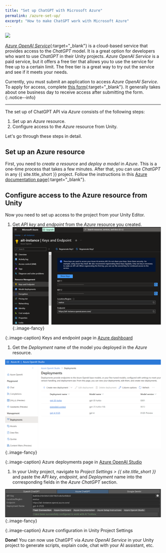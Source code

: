 ```yaml
---
title: "Set up ChatGPT with Microsoft Azure"
permalink: /azure-set-up/
excerpt: "How to make ChatGPT work with Microsoft Azure"
---
```


![](https://upload.wikimedia.org/wikipedia/commons/f/fa/Microsoft_Azure.svg)

[*Azure OpenAI Service*](https://azure.microsoft.com/en-us/services/openai/){:target="_blank"} is a cloud-based service that provides access to the *ChatGPT* model. It is a great option for developers who want to use *ChatGPT* in their Unity projects. *Azure OpenAI Service* is a paid service, but it offers a free tier that allows you to use the service for free up to a certain limit. The free tier is a great way to try out the service and see if it meets your needs.

Currently, you must submit an application to access *Azure OpenAI Service*. To apply for access, complete [this form](https://aka.ms/oai/access){:target="_blank"}. It generally takes about one business day to receive access after submitting the form.
{:.notice--info}

---

The set up of ChatGPT API via *Azure* consists of the following steps:

1. Set up an *Azure* resource.
1. Configure access to the *Azure* resource from Unity.

Let's go through these steps in detail.

## Set up an Azure resource

First, you need to *create a resource* and *deploy a model* in *Azure*.
This is a one-time process that takes a few minutes. After that, you can use *ChatGPT* in any {{ site.title_short }} project.
Follow the instructions in this [Azure documentation page](https://learn.microsoft.com/en-us/azure/ai-services/openai/how-to/create-resource?pivots=web-portal){:target="_blank"}.

## Configure access to the Azure resource from Unity

Now you need to set up access to the project from your Unity Editor.

1. Get *API key* and *endpoint* from the *Azure* resource you created.
![](/assets/images/manual_images/azure-keys-and-endpoint.png){:.image-fancy}

{:.image-caption}
Keys and endpoint page in [Azure dashboard](https://portal.azure.com/)

1. Get the *Deployment* name of the model you deployed in the *Azure* resource.

![](/assets/images/manual_images/azure-deployments.png){:.image-fancy}

{:.image-caption}
Azure deployments page in [Azure OpenAI Studio](https://oai.azure.com/)

1. In your Unity project, navigate to *Project Settings > {{ site.title_short }}* and paste the *API key*, *endpoint*, and *Deployment* name into the corresponding fields in the *Azure ChatGPT* section.

![](/assets/images/manual_images/azure-unity-project-settings.png){:.image-fancy}

{:.image-caption}
Azure configuration in Unity Project Settings

**Done!** You can now use ChatGPT via *Azure OpenAI Service* in your Unity project to generate scripts, explain code, chat with your AI assistant, etc.
